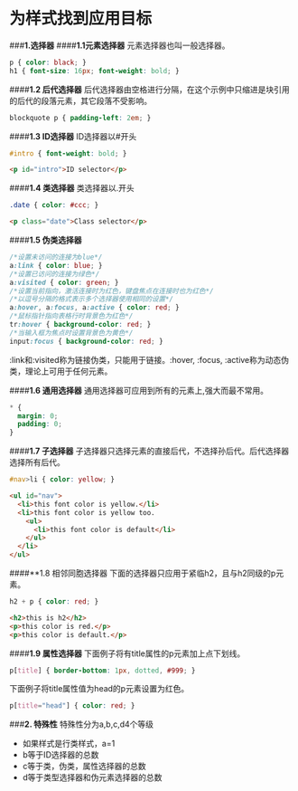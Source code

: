 # 为样式找到应用目标

###**1.选择器**
####**1.1元素选择器**
元素选择器也叫一般选择器。
```css
p { color: black; }
h1 { font-size: 16px; font-weight: bold; }
```

####**1.2 后代选择器**
后代选择器由空格进行分隔，在这个示例中只缩进是块引用的后代的段落元素，其它段落不受影响。
```css
blockquote p { padding-left: 2em; }
```

####**1.3 ID选择器**
ID选择器以#开头
```css
#intro { font-weight: bold; }
```
```html
<p id="intro">ID selector</p>
```
####**1.4 类选择器**
类选择器以.开头
```css
.date { color: #ccc; }
```
```html
<p class="date">Class selector</p>
```
####**1.5 伪类选择器**
```css
/*设置未访问的连接为blue*/
a:link { color: blue; }
/*设置已访问的连接为绿色*/
a:visited { color: green; }
/*设置当前指向，激活连接时为红色，键盘焦点在连接时也为红色*/
/*以逗号分隔的格式表示多个选择器使用相同的设置*/
a:hover, a:focus, a:active { color: red; }
/*鼠标指针指向表格行时背景色为红色*/
tr:hover { background-color: red; }
/*当输入框为焦点时设置背景色为黄色*/
input:focus { background-color: red; }
```
:link和:visited称为链接伪类，只能用于链接。:hover, :focus, :active称为动态伪类，理论上可用于任何元素。

####**1.6 通用选择器** 
通用选择器可应用到所有的元素上,强大而最不常用。 
```css 
* { 
  margin: 0; 
  padding: 0; 
} 
``` 
 
####**1.7 子选择器** 
子选择器只选择元素的直接后代，不选择孙后代。后代选择器选择所有后代。 
```css 
#nav>li { color: yellow; } 
``` 
```html 
<ul id="nav"> 
  <li>this font color is yellow.</li> 
  <li>this font color is yellow too. 
    <ul> 
      <li>this font color is default</li> 
    </ul> 
  </li> 
</ul> 
``` 
####**1.8 相邻同胞选择器 
下面的选择器只应用于紧临h2，且与h2同级的p元素。 
```css 
h2 + p { color: red; } 
``` 
```html 
<h2>this is h2</h2> 
<p>this color is red.</p> 
<p>this color is default.</p> 
``` 
####**1.9 属性选择器** 
下面例子将有title属性的p元素加上点下划线。 
```css 
p[title] { border-bottom: 1px, dotted, #999; } 
``` 
下面例子将title属性值为head的p元素设置为红色。 
```css 
p[title="head"] { color: red; } 
``` 
###**2. 特殊性** 
特殊性分为a,b,c,d4个等级 
* 如果样式是行类样式，a=1 
* b等于ID选择器的总数 
* c等于类，伪类，属性选择器的总数 
* d等于类型选择器和伪元素选择器的总数 